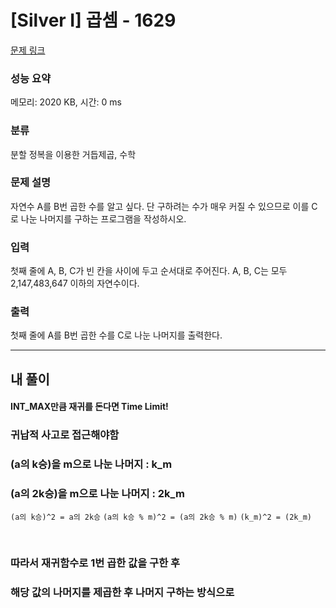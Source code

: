 # [Silver I] 곱셈 - 1629 

[문제 링크](https://www.acmicpc.net/problem/1629) 

### 성능 요약

메모리: 2020 KB, 시간: 0 ms

### 분류

분할 정복을 이용한 거듭제곱, 수학

### 문제 설명

<p>자연수 A를 B번 곱한 수를 알고 싶다. 단 구하려는 수가 매우 커질 수 있으므로 이를 C로 나눈 나머지를 구하는 프로그램을 작성하시오.</p>

### 입력 

 <p>첫째 줄에 A, B, C가 빈 칸을 사이에 두고 순서대로 주어진다. A, B, C는 모두 2,147,483,647 이하의 자연수이다.</p>

### 출력 

 <p>첫째 줄에 A를 B번 곱한 수를 C로 나눈 나머지를 출력한다.</p>


---

## 내 풀이

#### INT_MAX만큼 재귀를 돈다면 Time Limit!

### 귀납적 사고로 접근해야함
### (a의 k승)을 m으로 나눈 나머지 : k_m
### (a의 2k승)을 m으로 나눈 나머지 : 2k_m

`(a의 k승)^2 = a의 2k승`
`(a의 k승 % m)^2 = (a의 2k승 % m)`
`(k_m)^2 = (2k_m)`

<br>

### 따라서 재귀함수로 1번 곱한 값을 구한 후
### 해당 값의 나머지를 제곱한 후 나머지 구하는 방식으로
